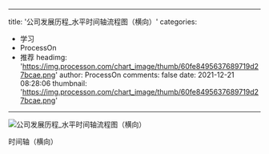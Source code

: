 
---
title: '公司发展历程_水平时间轴流程图（横向）'
categories: 
 - 学习
 - ProcessOn
 - 推荐
headimg: 'https://img.processon.com/chart_image/thumb/60fe8495637689719d27bcae.png'
author: ProcessOn
comments: false
date: 2021-12-21 08:28:06
thumbnail: 'https://img.processon.com/chart_image/thumb/60fe8495637689719d27bcae.png'
---

<div>   
<img class="thumb" alt="公司发展历程_水平时间轴流程图（横向）" src="https://img.processon.com/chart_image/thumb/60fe8495637689719d27bcae.png" referrerpolicy="no-referrer">
<p>时间轴（横向）</p>  
</div>
            